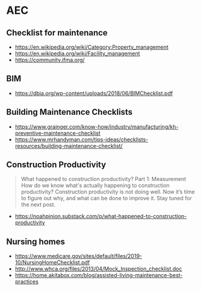 # AEC


## Checklist for maintenance

* https://en.wikipedia.org/wiki/Category:Property_management
* https://en.wikipedia.org/wiki/Facility_management
* https://community.ifma.org/

## BIM

* https://dbia.org/wp-content/uploads/2018/06/BIMChecklist.pdf

## Building Maintenance Checklists

* https://www.grainger.com/know-how/industry/manufacturing/kh-preventive-maintenance-checklist
* https://www.mrhandyman.com/tips-ideas/checklists-resources/building-maintenance-checklist/

## Construction Productivity

> What happened to construction productivity? Part 1: Measurement
> How do we know what's actually happening to construction productivity?
> Construction productivity is not doing well. Now it’s time to figure out why, and what can be done to improve it. Stay tuned for the next post.

* https://noahpinion.substack.com/p/what-happened-to-construction-productivity


## Nursing homes

* https://www.medicare.gov/sites/default/files/2019-10/NursingHomeChecklist.pdf
* http://www.whca.org/files/2013/04/Mock_Inspection_checklist.doc
* https://home.akitabox.com/blog/assisted-living-maintenance-best-practices

